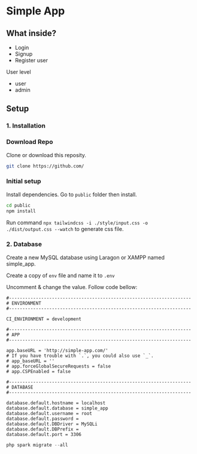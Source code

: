 # Simple App

## What inside?

- Login
- Signup
- Register user

User level

- user
- admin

## Setup

### 1. Installation

### Download Repo

Clone or download this reposity.

```bash
git clone https://github.com/
```

### Initial setup

Install dependencies. Go to `public` folder then install.

```bash
cd public
npm install
```

Run command `npx tailwindcss -i ./style/input.css -o ./dist/output.css --watch` to generate css file.

### 2. Database

Create a new MySQL database using Laragon or XAMPP named simple_app.

Create a copy of `env` file and name it to `.env`

Uncomment & change the value. Follow code bellow:

```env
#--------------------------------------------------------------------
# ENVIRONMENT
#--------------------------------------------------------------------

CI_ENVIRONMENT = development

#--------------------------------------------------------------------
# APP
#--------------------------------------------------------------------

app.baseURL = 'http://simple-app.com/'
# If you have trouble with `.`, you could also use `_`.
# app_baseURL = ''
# app.forceGlobalSecureRequests = false
# app.CSPEnabled = false

#--------------------------------------------------------------------
# DATABASE
#--------------------------------------------------------------------

database.default.hostname = localhost
database.default.database = simple_app
database.default.username = root
database.default.password =
database.default.DBDriver = MySQLi
database.default.DBPrefix =
database.default.port = 3306

```

```php
php spark migrate --all
```
